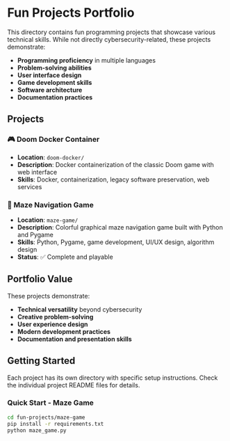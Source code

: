 # Fun Projects Portfolio

This directory contains fun programming projects that showcase various technical skills. While not directly cybersecurity-related, these projects demonstrate:

- **Programming proficiency** in multiple languages
- **Problem-solving abilities**
- **User interface design**
- **Game development skills**
- **Software architecture**
- **Documentation practices**

## Projects

### 🎮 Doom Docker Container
- **Location**: `doom-docker/`
- **Description**: Docker containerization of the classic Doom game with web interface
- **Skills**: Docker, containerization, legacy software preservation, web services

### 🧩 Maze Navigation Game
- **Location**: `maze-game/`
- **Description**: Colorful graphical maze navigation game built with Python and Pygame
- **Skills**: Python, Pygame, game development, UI/UX design, algorithm design
- **Status**: ✅ Complete and playable

## Portfolio Value

These projects demonstrate:
- **Technical versatility** beyond cybersecurity
- **Creative problem-solving**
- **User experience design**
- **Modern development practices**
- **Documentation and presentation skills**

## Getting Started

Each project has its own directory with specific setup instructions. Check the individual project README files for details.

### Quick Start - Maze Game
```bash
cd fun-projects/maze-game
pip install -r requirements.txt
python maze_game.py
``` 